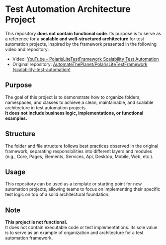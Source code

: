 # Test Automation Architecture Project

This repository **does not contain functional code**. Its purpose is to serve as a reference for a **scalable and well-structured architecture** for test automation projects, inspired by the framework presented in the following video and repository:

- Video: [YouTube - PolarisLiteTestFramework Scalability Test Automation](https://www.youtube.com/watch?v=D_4LZgUZ5C4)
- Original repository: [AutomateThePlanet/PolarisLiteTestFramework (scalability-test-automation)](https://github.com/AutomateThePlanet/PolarisLiteTestFramework/tree/scalability-test-automation)

## Purpose

The goal of this project is to demonstrate how to organize folders, namespaces, and classes to achieve a clean, maintainable, and scalable architecture in test automation projects.  
**It does not include business logic, implementations, or functional examples.**

## Structure

The folder and file structure follows best practices observed in the original framework, separating responsibilities into different layers and modules (e.g., Core, Pages, Elements, Services, Api, Desktop, Mobile, Web, etc.).

## Usage

This repository can be used as a template or starting point for new automation projects, allowing teams to focus on implementing their specific test logic on top of a solid architectural foundation.

## Note

**This project is not functional.**  
It does not contain executable code or test implementations. Its sole value is to serve as an example of organization and architecture for a test automation framework.
